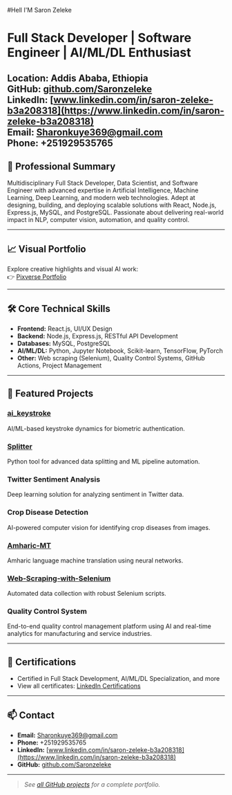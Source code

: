 #Hell I'M  Saron Zeleke
# Full Stack Developer | Software Engineer | AI/ML/DL Enthusiast

**Location:** Addis Ababa, Ethiopia  
**GitHub:** [github.com/Saronzeleke](https://github.com/Saronzeleke)  
**LinkedIn:** [www.linkedin.com/in/saron-zeleke-b3a208318](https://www.linkedin.com/in/saron-zeleke-b3a208318)  
**Email:** Sharonkuye369@gmail.com  
**Phone:** +251929535765  
---

## 🚀 Professional Summary

Multidisciplinary Full Stack Developer, Data Scientist, and Software Engineer with advanced expertise in Artificial Intelligence, Machine Learning, Deep Learning, and modern web technologies. Adept at designing, building, and deploying scalable solutions with React, Node.js, Express.js, MySQL, and PostgreSQL. Passionate about delivering real-world impact in NLP, computer vision, automation, and quality control.

---

## 📈 Visual Portfolio

Explore creative highlights and visual AI work:  
👉 [Pixverse Portfolio](https://app.pixverse.ai/home?detail=show&id=363385890923779&platform=web)

---

## 🛠️ Core Technical Skills
- **Frontend:** React.js, UI/UX Design
- **Backend:** Node.js, Express.js, RESTful API Development
- **Databases:** MySQL, PostgreSQL
- **AI/ML/DL:** Python, Jupyter Notebook, Scikit-learn, TensorFlow, PyTorch
- **Other:** Web scraping (Selenium), Quality Control Systems, GitHub Actions, Project Management

---

## 🌟 Featured Projects

### [ai_keystroke](https://github.com/Saronzeleke/ai_keystroke)
AI/ML-based keystroke dynamics for biometric authentication.

### [Splitter](https://github.com/Saronzeleke/Splitter)
Python tool for advanced data splitting and ML pipeline automation.

### Twitter Sentiment Analysis
Deep learning solution for analyzing sentiment in Twitter data.

### Crop Disease Detection
AI-powered computer vision for identifying crop diseases from images.

### [Amharic-MT](https://github.com/Saronzeleke/Amharic-MT)
Amharic language machine translation using neural networks.

### [Web-Scraping-with-Selenium](https://github.com/Saronzeleke/Web-Scraping-with-Selenium)
Automated data collection with robust Selenium scripts.

### Quality Control System
End-to-end quality control management platform using AI and real-time analytics for manufacturing and service industries.

---

## 🏅 Certifications

- Certified in Full Stack Development, AI/ML/DL Specialization, and more  
- View all certificates: [LinkedIn Certifications](https://www.linkedin.com/in/saron-zeleke-b3a208318)

---

## 📫 Contact

- **Email:** Sharonkuye369@gmail.com
- **Phone:** +251929535765
- **LinkedIn:** [www.linkedin.com/in/saron-zeleke-b3a208318](https://www.linkedin.com/in/saron-zeleke-b3a208318)
- **GitHub:** [github.com/Saronzeleke](https://github.com/Saronzeleke)

---

> _See [all GitHub projects](https://github.com/search?q=user%3ASaronzeleke+is%3Apublic&sort=updated&order=desc) for a complete portfolio._
